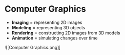 # Computer Graphics

* **Imaging** = representing 2D images
* **Modeling** = representing 3D objects
* **Rendering** = constructing 2D images from 3D models
* **Animation** = simulating changes over time

![[Computer Graphics.png]]